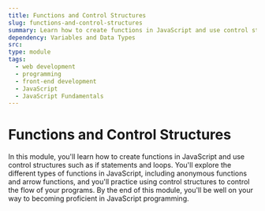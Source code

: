 ```yaml
---
title: Functions and Control Structures
slug: functions-and-control-structures
summary: Learn how to create functions in JavaScript and use control structures such as if statements and loops. Build your skills in programming with JavaScript.
dependency: Variables and Data Types
src:
type: module
tags:
  - web development
  - programming
  - front-end development
  - JavaScript
  - JavaScript Fundamentals
---
```


# Functions and Control Structures

In this module, you'll learn how to create functions in JavaScript and use control structures such as if statements and loops. You'll explore the different types of functions in JavaScript, including anonymous functions and arrow functions, and you'll practice using control structures to control the flow of your programs. By the end of this module, you'll be well on your way to becoming proficient in JavaScript programming.
